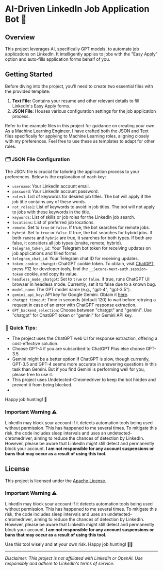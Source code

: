 # AI-Driven LinkedIn Job Application Bot 🤖

## Overview

This project leverages AI, specifically GPT models, to automate job applications on LinkedIn. It intelligently applies to jobs with the "Easy Apply" option and auto-fills application forms behalf of you.

## Getting Started

Before diving into the project, you'll need to create two essential files with the provided template:

1. **Text File:** Contains your resume and other relevant details to fill LinkedIn's Easy Apply forms.
2. **JSON File:** Houses various configuration settings for the job application process.

Refer to the example files in this project for guidance on creating your own. As a Machine Learning Engineer, I have crafted both the JSON and Text files specifically for applying to Machine Learning roles, aligning closely with my preferences. Feel free to use these as templates to adapt for other roles.

### 🗂 JSON File Configuration

The JSON file is crucial for tailoring the application process to your preferences. Below is the explanation of each key:

- `username`: Your LinkedIn account email.
- `password`: Your LinkedIn account password.
- `roles1`: List of keywords for desired job titles. The bot will apply if the job title contains any of these words.
- `not_roles1`: List of keywords to avoid in job titles. The bot will not apply to jobs with these keywords in the title.
- `keywords`: List of skills or job roles for the LinkedIn job search.
- `locations`: List of preferred job locations.
- `remote`: Set to `true` or `false`. If true, the bot searches for remote jobs.
- `hybrid`: Set to `true` or `false`. If true, the bot searches for hybrid jobs. If both `remote` and `hybrid` are true, it searches for both types. If both are false, it considers all job types (onsite, remote, hybrid).
- `telegram_token_id`: Your Telegram bot token for receiving updates on job applications and filled forms.
- `telegram_chat_id`: Your Telegram chat ID for receiving updates.
- `token_cookie_chatgpt`: ChatGPT cookie token. To obtain, visit [ChatGPT](https://chat.openai.com), press F12 for developer tools, find the `__Secure-next-auth.session-token` cookie, and copy its value.
- `headless_mode_chatgpt`: Set to `true` or `false`. If true, runs ChatGPT UI browser in headless mode. Currently, set it to false due to a known bug.
- `model_name`: The GPT model name (e.g., "gpt-4", "gpt-3.5").
- `gemini_api_key`: API key for Google Gemini. Obtain it [here](https://makersuite.google.com/app/apikey).
- `chatgpt_timeout`: Time in seconds (default 120) to wait before retrying a request in case of an error with ChatGPT response extraction.
- `GPT_backend_selection`: Choose between "chatgpt" and "gemini". Use "chatgpt" for ChatGPT token or "gemini" for Gemini API key.

### 🚀 Quick Tips:


- The project uses the ChatGPT web UI for response extraction, offering a cost-effective solution.
- Choose GPT-4 if you are subscribed to ChatGPT Plus else choose GPT-3.5.
- Gemini might be a better option if ChatGPT is slow, though currently, GPT-3.5 and GPT-4 seems more accurate in answering questions in this task than Gemini. But if you find Gemini is performing well for you, please free to use it.
- This project uses Undetected-Chromedriver to keep the bot hidden and prevent it from being blocked.
- 
Happy job hunting! 🎯

### Important Warning ⚠️

LinkedIn may block your account if it detects automation tools being used without permission. This has happened to me several times. To mitigate this risk, the code includes sleep intervals and uses an undetected-chromedriver, aiming to reduce the chances of detection by LinkedIn. However, please be aware that LinkedIn might still detect and permanently block your account. **I am not responsible for any account suspensions or bans that may occur as a result of using this tool.**

## License

This project is licensed under the [Apache License](LICENSE).

### Important Warning ⚠️

LinkedIn may block your account if it detects automation tools being used without permission. This has happened to me several times. To mitigate this risk, the code includes sleep intervals and uses an undetected-chromedriver, aiming to reduce the chances of detection by LinkedIn. However, please be aware that LinkedIn might still detect and permanently block your account. **I am not responsible for any account suspensions or bans that may occur as a result of using this tool.**

Use this tool wisely and at your own risk. Happy job hunting! 🎯🤖

---
*Disclaimer: This project is not affiliated with LinkedIn or OpenAI. Use responsibly and adhere to LinkedIn's terms of service.*
